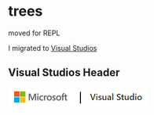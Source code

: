 # trees
moved for REPL

I migrated to [Visual Studios](https://visualstudio.microsoft.com/) 

## Visual Studios Header 

![Visual Studios Header](Capture1.png)
